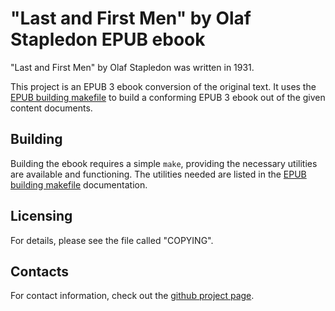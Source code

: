 "Last and First Men" by Olaf Stapledon EPUB ebook
=================================================


"Last and First Men" by Olaf Stapledon was written in 1931.

This project is an EPUB 3 ebook conversion of the original text. It uses the
[EPUB building makefile](https://github.com/DarkerStar/epub-build-makefile)
to build a conforming EPUB 3 ebook out of the given content documents.



Building
--------

Building the ebook requires a simple `make`, providing the necessary utilities
are available and functioning. The utilities needed are listed in the
[EPUB building makefile](https://github.com/DarkerStar/epub-build-makefile)
documentation.



Licensing
---------

For details, please see the file called "COPYING".



Contacts
--------

For contact information, check out the
[github project page](https://github.com/DarkerStar/epub-stapledon-last-and-first-men).
